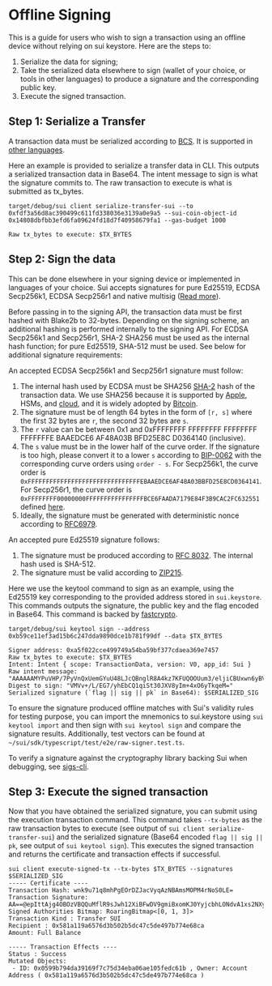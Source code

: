 # Offline Signing

This is a guide for users who wish to sign a transaction using an offline device without relying on sui keystore. Here are the steps to:
1. Serialize the data for signing;
2. Take the serialized data elsewhere to sign (wallet of your choice, or tools in other languages) to produce a signature and the corresponding public key.
3. Execute the signed transaction.

## Step 1: Serialize a Transfer

A transaction data must be serialized according to [BCS](https://crates.io/crates/bcs). It is supported in [other languages](https://github.com/zefchain/serde-reflection#language-interoperability).

Here an example is provided to serialize a transfer data in CLI. This outputs a serialized transaction data in Base64. The intent message to sign is what the signature commits to. The raw transaction to execute is what is submitted as tx_bytes.
 
```shell
target/debug/sui client serialize-transfer-sui --to 0xfdf3a56d8ac390499c611fd338036e3139a0e9a5 --sui-coin-object-id 0x14808dbfbb3efd6fa09624fd18d7f40958679fa1 --gas-budget 1000

Raw tx_bytes to execute: $TX_BYTES
```

## Step 2: Sign the data
This can be done elsewhere in your signing device or implemented in languages of your choice. Sui accepts signatures for pure Ed25519, ECDSA Secp256k1, ECDSA Secp256r1 and native multisig ([Read more](https://github.com/MystenLabs/sui/blob/d0aceaea613b33fc969f7ca2cdd84b8a35e87de3/crates/sui/multisig.md)).

Before passing in to the signing API, the transaction data must be first hashed with Blake2b to 32-bytes. Depending on the signing scheme, an additional hashing is performed internally to the signing API. For ECDSA Secp256k1 and Secp256r1, SHA-2 SHA256 must be used as the internal hash function; for pure Ed25519, SHA-512 must be used. See below for additional signature requirements:

An accepted ECDSA Secp256k1 and Secp256r1 signature must follow:
1. The internal hash used by ECDSA must be SHA256 [SHA-2](https://en.wikipedia.org/wiki/SHA-2) hash of the transaction data. We use SHA256 because it is supported by [Apple](https://developer.apple.com/forums/thread/89619), HSMs, and [cloud](https://developer.apple.com/forums/thread/89619), and it is widely adopted by [Bitcoin](https://en.bitcoin.it/wiki/Elliptic_Curve_Digital_Signature_Algorithm).
2. The signature must be of length 64 bytes in the form of `[r, s]` where the first 32 bytes are `r`, the second 32 bytes are `s`.
3. The `r` value can be between 0x1 and 0xFFFFFFFF FFFFFFFF FFFFFFFF FFFFFFFE BAAEDCE6 AF48A03B BFD25E8C D0364140 (inclusive).
4. The `s` value must be in the lower half of the curve order. If the signature is too high, please convert it to a lower `s` according to [BIP-0062](https://github.com/bitcoin/bips/blob/master/bip-0062.mediawiki#low-s-values-in-signatures) with the corresponding curve orders using `order - s`. For Secp256k1, the curve order is `0xFFFFFFFFFFFFFFFFFFFFFFFFFFFFFFFEBAAEDCE6AF48A03BBFD25E8CD0364141`. For Secp256r1, the curve order is `0xFFFFFFFF00000000FFFFFFFFFFFFFFFFBCE6FAADA7179E84F3B9CAC2FC632551` defined [here](https://secg.org/SEC2-Ver-1.0.pdf).
5. Ideally, the signature must be generated with deterministic nonce according to [RFC6979](https://www.rfc-editor.org/rfc/rfc6979).

An accepted pure Ed25519 signature follows:
1. The signature must be produced according to [RFC 8032](https://www.rfc-editor.org/rfc/rfc8032.html#section-5.1.6). The internal hash used is SHA-512.
2. The signature must be valid according to [ZIP215](https://github.com/zcash/zips/blob/main/zip-0215.rst).

Here we use the keytool command to sign as an example, using the Ed25519 key corresponding to the provided address stored in `sui.keystore`. This commands outputs the signature, the public key and the flag encoded in Base64. This command is backed by [fastcrypto](https://crates.io/crates/fastcrypto).
 
```shell
target/debug/sui keytool sign --address 0xb59ce11ef3ad15b6c247dda9890dce1b781f99df --data $TX_BYTES

Signer address: 0xa5f022cce499749a54ba59bf377cdaea369e7457
Raw tx_bytes to execute: $TX_BYTES
Intent: Intent { scope: TransactionData, version: V0, app_id: Sui }
Raw intent message: "AAAAAAMYPuVHP/7PyVnQxUemGYuU48LJcQBnglR8A4kz7KFUQOOUum3/eljiCBUxwn6yBVIxn5CDBNkN0CJf0fI/AgAAAAAAAAAgytK3HSb0y/qcT5VC23nt187atosf3Te8NEJ2tNGQ11sBAAAAAAAAABAnAAAAAAAA"
Digest to sign: "VMVv+/L/EG7/yhEbCQ1qiSt30JXV8yIm+4xO6yTkqeM="
Serialized signature (`flag || sig || pk` in Base64): $SERIALIZED_SIG
```

To ensure the signature produced offline matches with Sui's validity rules for testing purpose, you can import the mnemonics to sui.keystore using `sui keytool import` and then sign with `sui keytool sign` and compare the signature results. Additionally, test vectors can be found at `~/sui/sdk/typescript/test/e2e/raw-signer.test.ts`. 

To verify a signature against the cryptography library backing Sui when debugging, see [sigs-cli](https://github.com/MystenLabs/fastcrypto/blob/4cf71bd8b3a373495beeb77ce81c27827516c218/fastcrypto-cli/src/sigs_cli.rs).
## Step 3: Execute the signed transaction

Now that you have obtained the serialized signature, you can submit using the execution transaction command. This command takes `--tx-bytes` as the raw transaction bytes to execute (see output of `sui client serialize-transfer-sui`) and the serialized signature (Base64 encoded `flag || sig || pk`, see output of `sui keytool sign`). This executes the signed transaction and returns the certificate and transaction effects if successful.

```shell
sui client execute-signed-tx --tx-bytes $TX_BYTES --signatures $SERIALIZED_SIG
----- Certificate ----
Transaction Hash: wnk9u71q8mhPgEOrDZJacVyqAzNBAmsMOPM4rNoS0LE=
Transaction Signature: AA==@epIttAjg4OBOzVBQQuMflR9sJwh12XiBFwDV9gmiBxomKJ0YyjcbhLONdvA1xs2NXy8xdagwHR/uRVdI6z+LAg==@rJzjxQ+FCK9m8YDU8Dq1Yx931HkIArhcw33kUPL9P8c=
Signed Authorities Bitmap: RoaringBitmap<[0, 1, 3]>
Transaction Kind : Transfer SUI
Recipient : 0x581a119a6576d3b502b5dc47c5de497b774e68ca
Amount: Full Balance

----- Transaction Effects ----
Status : Success
Mutated Objects:
 - ID: 0x0599b794da39169f7c75d34eba06ae105fedc61b , Owner: Account Address ( 0x581a119a6576d3b502b5dc47c5de497b774e68ca )
```